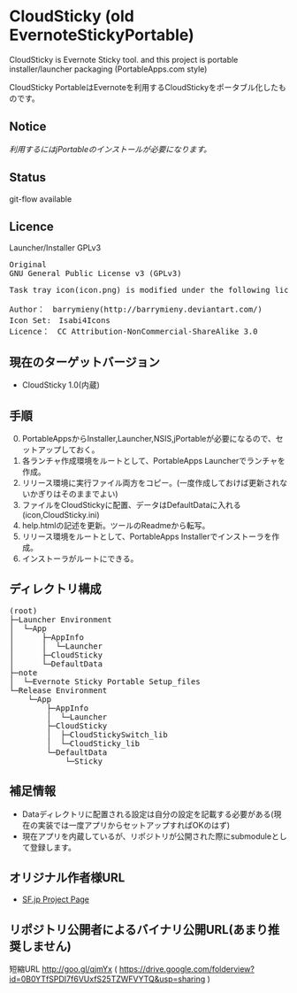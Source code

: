﻿CloudSticky (old EvernoteStickyPortable)
========================================

CloudSticky is Evernote Sticky tool. and this project is portable installer/launcher packaging (PortableApps.com style)

CloudSticky PortableはEvernoteを利用するCloudStickyをポータブル化したものです。

Notice
------
_利用するにはjPortableのインストールが必要になります。_


Status
------

git-flow available

Licence
-------

Launcher/Installer
GPLv3

<pre>
Original
GNU General Public License v3 (GPLv3) 
</pre>

<pre>
Task tray icon(icon.png) is modified under the following license.

Author：　barrymieny(http://barrymieny.deviantart.com/)
Icon Set:　Isabi4Icons
Licence：　CC Attribution-NonCommercial-ShareAlike 3.0 
</pre>

現在のターゲットバージョン
--------------------------
* CloudSticky 1.0(内蔵)

手順
----
0. PortableAppsからInstaller,Launcher,NSIS,jPortableが必要になるので、セットアップしておく。
1. 各ランチャ作成環境をルートとして、PortableApps Launcherでランチャを作成。
2. リリース環境に実行ファイル両方をコピー。(一度作成しておけば更新されないかぎりはそのままでよい)
3. ファイルをCloudStickyに配置、データはDefaultDataに入れる(icon,CloudSticky.ini)
4. help.htmlの記述を更新。ツールのReadmeから転写。
5. リリース環境をルートとして、PortableApps Installerでインストーラを作成。
6. インストーラがルートにできる。

ディレクトリ構成
----------------

<pre>
(root)
├─Launcher Environment
│  └─App
│      ├─AppInfo
│      │  └─Launcher
│      ├─CloudSticky
│      └─DefaultData
├─note
│  └─Evernote Sticky Portable Setup_files
└─Release Environment
    └─App
        ├─AppInfo
        │  └─Launcher
        ├─CloudSticky
        │  ├─CloudStickySwitch_lib
        │  └─CloudSticky_lib
        └─DefaultData
            └─Sticky
</pre>

補足情報
--------
* Dataディレクトリに配置される設定は自分の設定を記載する必要がある(現在の実装では一度アプリからセットアップすればOKのはず)
* 現在アプリを内蔵しているが、リポジトリが公開された際にsubmoduleとして登録します。

オリジナル作者様URL
-------------------
* [SF.jp Project Page](http://sourceforge.jp/projects/evernote-sticky/)

リポジトリ公開者によるバイナリ公開URL(あまり推奨しません)
---------------------------------------------------------
短縮URL http://goo.gl/qjmYx ( https://drive.google.com/folderview?id=0B0YTfSPDI7f6VUxfS25TZWFVYTQ&usp=sharing )






